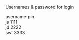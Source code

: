 Usernames & password for login 

username  pin
<br>
js        1111  
jd        2222
<br>
swt       3333
